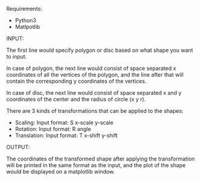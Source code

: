 Requirements:
- Python3
- Matlpotlib


INPUT:

The first line would specify polygon or disc based on what shape you want to input.

In case of polygon, the next line would consist of space separated x coordinates of all the vertices of the polygon, and the line after that will contain the corresponding y coordinates of the vertices.

In case of disc, the next line would consist of space separated x and y coordinates of the center and the radius of circle (x y r).

There are 3 kinds of transformations that can be applied to the shapes:
- Scaling: Input format: S x-scale y-scale
- Rotation: Input format: R angle
- Translation: Input format: T x-shift y-shift
  
  
  
OUTPUT:

The coordinates of the transformed shape after applying the transformation will be printed in the same format as the input, and the plot of the shape would be displayed on a matplotlib window.
